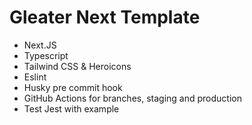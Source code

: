 # Gleater Next Template

- Next.JS
- Typescript
- Tailwind CSS & Heroicons
- Eslint
- Husky pre commit hook
- GitHub Actions for branches, staging and production
- Test Jest with example
